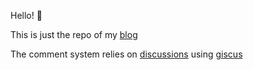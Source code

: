 Hello! :wave:

This is just the repo of my [blog](https://toniogela.dev)

The comment system relies on [discussions](https://github.com/TonioGela/blog/discussions) using [giscus](https://giscus.app/)